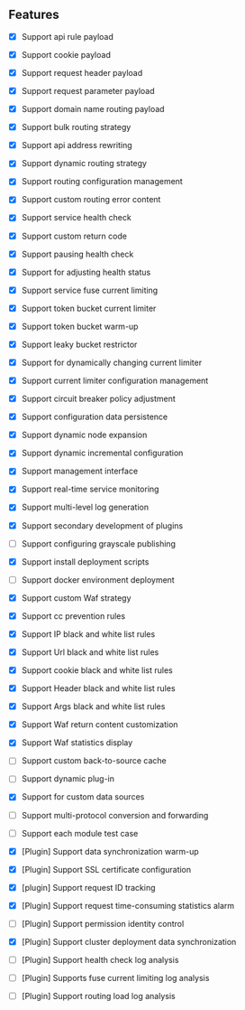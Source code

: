 ## Features

- [x] Support api rule payload

- [x] Support cookie payload

- [x] Support request header payload

- [x] Support request parameter payload

- [x] Support domain name routing payload

- [x] Support bulk routing strategy

- [x] Support api address rewriting

- [x] Support dynamic routing strategy

- [x] Support routing configuration management

- [x] Support custom routing error content


- [x] Support service health check

- [x] Support custom return code

- [x] Support pausing health check

- [x] Support for adjusting health status


- [x] Support service fuse current limiting

- [x] Support token bucket current limiter

- [x] Support token bucket warm-up

- [x] Support leaky bucket restrictor

- [x] Support for dynamically changing current limiter

- [x] Support current limiter configuration management

- [x] Support circuit breaker policy adjustment


- [x] Support configuration data persistence

- [x] Support dynamic node expansion

- [x] Support dynamic incremental configuration

- [x] Support management interface

- [x] Support real-time service monitoring

- [x] Support multi-level log generation

- [x] Support secondary development of plugins

- [ ] Support configuring grayscale publishing

- [x] Support install deployment scripts

- [ ] Support docker environment deployment


- [x] Support custom Waf strategy

- [x] Support cc prevention rules

- [x] Support IP black and white list rules

- [x] Support Url black and white list rules

- [x] Support cookie black and white list rules

- [x] Support Header black and white list rules

- [x] Support Args black and white list rules

- [x] Support Waf return content customization

- [x] Support Waf statistics display


- [ ] Support custom back-to-source cache

- [ ] Support dynamic plug-in

- [x] Support for custom data sources


- [ ] Support multi-protocol conversion and forwarding

- [ ] Support each module test case



- [x] [Plugin] Support data synchronization warm-up

- [x] [Plugin] Support SSL certificate configuration

- [x] [plugin] Support request ID tracking

- [x] [Plugin] Support request time-consuming statistics alarm

- [ ] [Plugin] Support permission identity control

- [x] [Plugin] Support cluster deployment data synchronization

- [ ] [Plugin] Support health check log analysis

- [ ] [Plugin] Supports fuse current limiting log analysis

- [ ] [Plugin] Support routing load log analysis